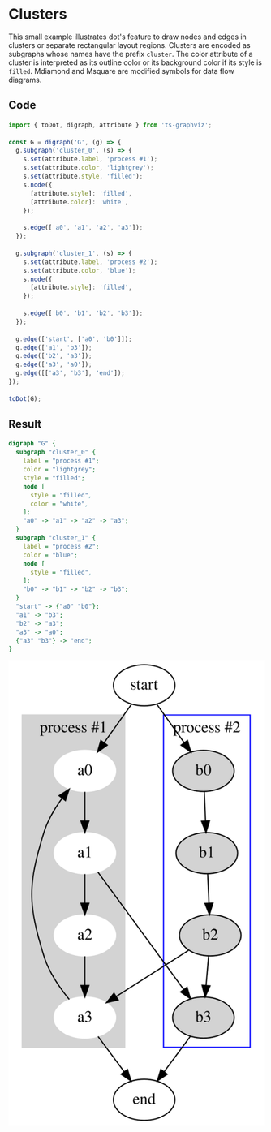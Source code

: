 <!-- THIS FILE IS GENERATED BY scripts/build.ts, DON'T EDIT -->
# Clusters

This small example illustrates dot's feature to draw nodes and edges in clusters or separate rectangular layout regions.
Clusters are encoded as subgraphs whose names have the prefix `cluster`.
The color attribute of a cluster is interpreted as its outline color or its background color if its style is `filled`.
Mdiamond and Msquare are modified symbols for data flow diagrams.

## Code

```ts
import { toDot, digraph, attribute } from 'ts-graphviz';

const G = digraph('G', (g) => {
  g.subgraph('cluster_0', (s) => {
    s.set(attribute.label, 'process #1');
    s.set(attribute.color, 'lightgrey');
    s.set(attribute.style, 'filled');
    s.node({
      [attribute.style]: 'filled',
      [attribute.color]: 'white',
    });

    s.edge(['a0', 'a1', 'a2', 'a3']);
  });

  g.subgraph('cluster_1', (s) => {
    s.set(attribute.label, 'process #2');
    s.set(attribute.color, 'blue');
    s.node({
      [attribute.style]: 'filled',
    });

    s.edge(['b0', 'b1', 'b2', 'b3']);
  });

  g.edge(['start', ['a0', 'b0']]);
  g.edge(['a1', 'b3']);
  g.edge(['b2', 'a3']);
  g.edge(['a3', 'a0']);
  g.edge([['a3', 'b3'], 'end']);
});

toDot(G);
```

## Result

```dot
digraph "G" {
  subgraph "cluster_0" {
    label = "process #1";
    color = "lightgrey";
    style = "filled";
    node [
      style = "filled",
      color = "white",
    ];
    "a0" -> "a1" -> "a2" -> "a3";
  }
  subgraph "cluster_1" {
    label = "process #2";
    color = "blue";
    node [
      style = "filled",
    ];
    "b0" -> "b1" -> "b2" -> "b3";
  }
  "start" -> {"a0" "b0"};
  "a1" -> "b3";
  "b2" -> "a3";
  "a3" -> "a0";
  {"a3" "b3"} -> "end";
}
```

![result](./result.svg)
